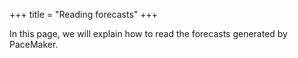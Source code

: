 +++
title = "Reading forecasts"
+++

In this page, we will explain how to read the forecasts generated by PaceMaker.
